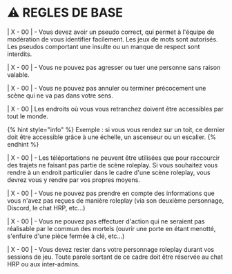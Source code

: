 # ⚠ REGLES DE BASE

\| X - 00 | - Vous devez avoir un pseudo correct, qui permet à l'équipe de modération de vous identifier facilement. Les jeux de mots sont autorisés. Les pseudos comportant une insulte ou un manque de respect sont interdits.

\| X - 00 | - Vous ne pouvez pas agresser ou tuer une personne sans raison valable.

\| X - 00 | - Vous ne pouvez pas annuler ou terminer précocement une scène qui ne va pas dans votre sens.

\| X - 00 | Les endroits où vous vous retranchez doivent être accessibles par tout le monde.

{% hint style="info" %}
Exemple : si vous vous rendez sur un toit, ce dernier doit être accessible grâce à une échelle, un ascenseur ou un escalier.
{% endhint %}

\| X - 00 | - Les téléportations ne peuvent être utilisées que pour raccourcir des trajets ne faisant pas partie de scène roleplay. Si vous souhaitez vous rendre à un endroit particulier dans le cadre d'une scène roleplay, vous devrez vous y rendre par vos propres moyens.

\| X - 00 | - Vous ne pouvez pas prendre en compte des informations que vous n'avez pas reçues de manière roleplay (via son deuxième personnage, Discord, le chat HRP, etc...)

\| X - 00 | - Vous ne pouvez pas effectuer d'action qui ne seraient pas réalisable par le commun des mortels (ouvrir une porte en étant menotté, s'enfuire d'une pièce fermée à clé, etc...)

\| X - 00 | - Vous devez rester dans votre personnage roleplay durant vos sessions de jeu. Toute parole sortant de ce cadre doit être réservée au chat HRP ou aux inter-admins.

